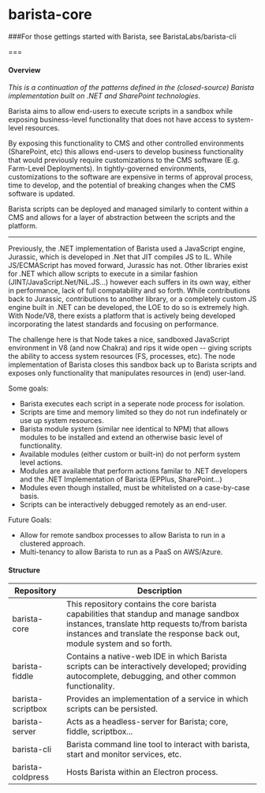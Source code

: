 ﻿# barista-core

###For those gettings started with Barista, see BaristaLabs/barista-cli

===

#### Overview

*This is a continuation of the patterns defined in the (closed-source) Barista implementation built on .NET and SharePoint technologies.*

Barista aims to allow end-users to execute scripts in a sandbox while exposing business-level functionality that does not have access to system-level resources.

By exposing this functionality to CMS and other controlled environments (SharePoint, etc) this allows end-users to develop business functionality that would previously require customizations to the CMS software (E.g. Farm-Level Deployments). In tightly-governed environments, customizations to the software are expensive in terms of approval process, time to develop, and the potential of breaking changes when the CMS software is updated.

Barista scripts can be deployed and managed similarly to content within a CMS and allows for a layer of abstraction between the scripts and the platform.

---

Previously, the .NET implementation of Barista used a JavaScript engine, Jurassic, which is developed in .Net that JIT compiles JS to IL. While JS/ECMAScript has moved forward, Jurassic has not. Other libraries exist for .NET which allow scripts to execute in a similar fashion (JINT/JavaScript.Net/NiL.JS...) however each suffers in its own way, either in performance, lack of full compatability and so forth. While contributions back to Jurassic, contributions to another library, or a completely custom JS engine built in .NET can be developed, the LOE to do so is extremely high. With Node/V8, there exists a platform that is actively being developed incorporating the latest standards and focusing on performance.

The challenge here is that Node takes a nice, sandboxed JavaScript environment in V8 (and now Chakra) and rips it wide open -- giving scripts the ability to access system resources (FS, processes, etc). The node implementation of Barista closes this sandbox back up to Barista scripts and exposes only functionality that manipulates resources in (end) user-land.

Some goals:
* Barista executes each script in a seperate node process for isolation.
* Scripts are time and memory limited so they do not run indefinately or use up system resources.
* Barista module system (similar nee identical to NPM) that allows modules to be installed and extend an otherwise basic level of functionality.
* Available modules (either custom or built-in) do not perform system level actions.
* Modules are available that perform actions familar to .NET developers and the .NET Implementation of Barista (EPPlus, SharePoint...)
* Modules even though installed, must be whitelisted on a case-by-case basis.
* Scripts can be interactively debugged remotely as an end-user.

Future Goals:
* Allow for remote sandbox processes to allow Barista to run in a clustered approach.
* Multi-tenancy to allow Barista to run as a PaaS on AWS/Azure. 

#### Structure

Repository | Description
---------- | -----------
barista-core | This repository contains the core barista capabilities that standup and manage sandbox instances, translate http requests to/from barista instances and translate the response back out, module system and so forth.
barista-fiddle |  Contains a native-web IDE in which Barista scripts can be interactively developed; providing autocomplete, debugging, and other common functionality.
barista-scriptbox |  Provides an implementation of a service in which scripts can be persisted.
barista-server | Acts as a headless-server for Barista; core, fiddle, scriptbox...
barista-cli | Barista command line tool to interact with barista, start and monitor services, etc.
barista-coldpress | Hosts Barista within an Electron process.
